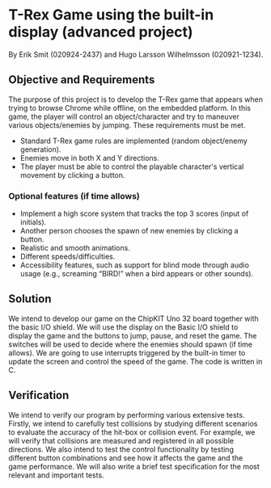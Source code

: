 # T-Rex Game using the built-in display (advanced project)

By Erik Smit (020924-2437) and Hugo Larsson Wilhelmsson (020921-1234).

## Objective and Requirements

The purpose of this project is to develop the T-Rex game that appears when trying to browse Chrome while offline, on the embedded platform. In this game, the player will control an object/character and try to maneuver various objects/enemies by jumping. These requirements must be met.

- Standard T-Rex game rules are implemented (random object/enemy generation).
- Enemies move in both X and Y directions.
- The player must be able to control the playable character's vertical movement by clicking a button.

### Optional features (if time allows)

- Implement a high score system that tracks the top 3 scores (input of initials).
- Another person chooses the spawn of new enemies by clicking a button.
- Realistic and smooth animations.
- Different speeds/difficulties.
- Accessibility features, such as support for blind mode through audio usage (e.g., screaming “BIRD!” when a bird appears or other sounds).

## Solution

We intend to develop our game on the ChipKIT Uno 32 board together with the basic I/O shield. We will use the display on the Basic I/O shield to display the game and the buttons to jump, pause, and reset the game. The switches will be used to decide where the enemies should spawn (if time allows). We are going to use interrupts triggered by the built-in timer to update the screen and control the speed of the game. The code is written in C.

## Verification

We intend to verify our program by performing various extensive tests. Firstly, we intend to carefully test collisions by studying different scenarios to evaluate the accuracy of the hit-box or collision event. For example, we will verify that collisions are measured and registered in all possible directions. We also intend to test the control functionality by testing different button combinations and see how it affects the game and the game performance. We will also write a brief test specification for the most relevant and important tests.
